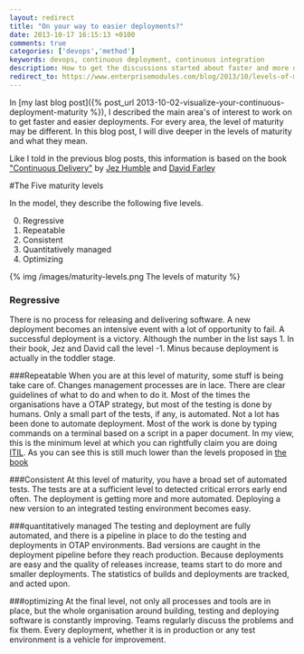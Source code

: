 ```yaml
---
layout: redirect
title: "On your way to easier deployments?"
date: 2013-10-17 16:15:13 +0100
comments: true
categories: ['devops','method']
keywords: devops, continuous deployment, continuous integration
description: How to get the discussions started about faster and more deployments
redirect_to: https://www.enterprisemodules.com/blog/2013/10/levels-of-maturity-for-continuous-deployment/
---
```

In [my last blog post]({% post_url 2013-10-02-visualize-your-continuous-deployment-maturity %}), I described the main area's of interest to work on to get faster and easier deployments. For every area,  the level of maturity may be different. In this blog post,  I will dive deeper in the levels of maturity and what they mean.

<!-- more -->

Like I told in the previous blog posts, this information is based on the book ["Continuous Delivery"](http://www.amazon.com/gp/product/0321601912?ie=UTF8&tag=martinfowlerc-20&linkCode=as2&camp=1789&creative=9325&creativeASIN=0321601912) by [Jez Humble](http://jezhumble.net/) and [David Farley](http://www.davefarley.net/)

#The Five maturity levels

In the model, they describe the following five levels.

0. Regressive
1. Repeatable
2. Consistent
3. Quantitatively managed
4. Optimizing

{% img /images/maturity-levels.png The levels of maturity %}


### Regressive

There is no process for releasing and delivering software. A new deployment becomes an intensive event with a lot of opportunity to fail. A successful deployment is a victory. Although the number in the list says 1. In their book, Jez and David call the level -1. Minus because deployment is actually in the toddler stage.

###Repeatable
When you are at this level of maturity, some stuff is being take care of. Changes management processes are in lace. There are clear guidelines of what to do and when to do it. Most of the times the organisations have a OTAP strategy, but most of the testing is done by humans. Only a small part of the tests, if any, is automated. Not a lot has been done to automate deployment. Most of the work is done by typing commands on a terminal based on a script in a paper document. In my view,  this is the minimum level at which you can rightfully claim you are doing [ITIL](http://en.wikipedia.org/wiki/Information_Technology_Infrastructure_Library#ITIL_V3). As you can see this is still much lower than the levels proposed in [the book](http://www.amazon.com/gp/product/0321601912?ie=UTF8&tag=martinfowlerc-20&linkCode=as2&camp=1789&creative=9325&creativeASIN=0321601912)

###Consistent
At this level of maturity,  you have a broad set of automated tests. The tests are  at a sufficient level to detected critical errors early end often. The deployment is getting more and more automated. Deploying a new version to an integrated testing environment becomes easy.

###quantitatively managed
The testing and deployment are fully automated, and there is a pipeline in place to do the testing and deployments in OTAP environments. Bad versions are caught in the deployment pipeline before they reach production. Because deployments are easy and the quality of releases increase, teams start to do more and smaller deployments. The statistics of builds and deployments are tracked, and acted upon.

###optimizing
At the final level, not only all processes and tools are in place, but the whole organisation around building, testing and deploying software is constantly improving. Teams regularly discuss the problems and fix them. Every deployment, whether it is in production or any test environment is a vehicle for improvement.


